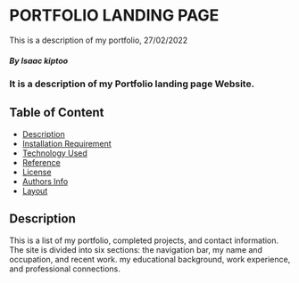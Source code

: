 # PORTFOLIO LANDING PAGE

<p>This is a description of my portfolio, 27/02/2022</p>

##### By Isaac kiptoo
### It is a description of my Portfolio landing page Website.


## Table of Content

+ [Description](#description)
+ [Installation Requirement](#Installation/set-up)
+ [Technology Used](#technology-used)
+ [Reference](#reference)
+ [License](#license)
+ [Authors Info](#author-Info)
+ [Layout](#project-layout)

## Description
<p>This is a list of my portfolio, completed projects, and contact information. The site is divided into six sections: the navigation bar, my name and occupation, and recent work. my educational background, work experience, and professional connections.</p>
